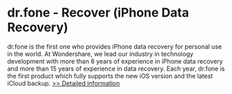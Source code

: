 # dr.fone - Recover (iPhone Data Recovery)
dr.fone is the first one who provides iPhone data recovery for personal use in the world. At Wondershare, we lead our industry in technology development with more than 8 years of experience in iPhone data recovery and more than 15 years of experience in data recovery. Each year, dr.fone is the first product which fully supports the new iOS version and the latest iCloud backup.
[>> Detailed information](https://secure.shareit.com/shareit/product.html?productid=300946504&affiliateid=200057808)